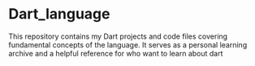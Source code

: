 # Dart_language
This repository contains my Dart projects and code files covering fundamental concepts of the language. It serves as a personal learning archive and a helpful reference for who want to learn about dart
